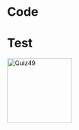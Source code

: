 # Code


# Test

<img width="151" alt="Quiz49" src="https://user-images.githubusercontent.com/82266864/166855110-598551fd-d476-442b-a917-7b7b2ed87322.png">
